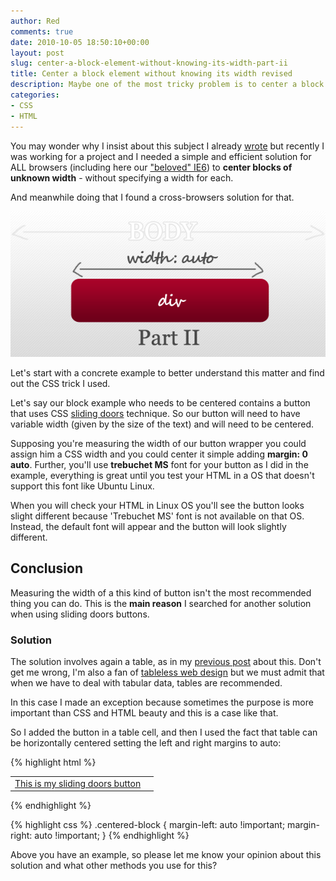 ```yaml
---
author: Red
comments: true
date: 2010-10-05 18:50:10+00:00
layout: post
slug: center-a-block-element-without-knowing-its-width-part-ii
title: Center a block element without knowing its width revised
description: Maybe one of the most tricky problem is to center a block element without knowing its width.
categories:
- CSS
- HTML
---
```


You may wonder why I insist about this subject I already [wrote](/center-a-block-element-without-knowing-its-width) but recently I was working for a project and I needed a simple and efficient solution for ALL browsers (including here our ["beloved" IE6](http://mashable.com/2009/08/10/microsoft-ie6-cannot-die/)) to **center blocks of unknown width** - without specifying a width for each.

And meanwhile doing that I found a cross-browsers solution for that.

![Center a block element without knowing its width](/dist/uploads/2010/10/center-block-unknown-width.png)

<!-- more -->

Let's start with a concrete example to better understand this matter and find out the CSS trick I used.

Let's say our block example who needs to be centered contains a button that uses CSS [sliding doors](http://www.alistapart.com/articles/slidingdoors/) technique. So our button will need to have variable width (given by the size of the text) and will need to be centered.

Supposing you're measuring the width of our button wrapper you could assign him a CSS width and you could center it simple adding **margin: 0 auto**. Further, you'll use **trebuchet MS** font for your button as I did in the example, everything is great until you test your HTML in a OS that doesn't support this font like Ubuntu Linux.

When you will check your HTML in Linux OS you'll see the button looks slight different because 'Trebuchet MS' font is not available on that OS. Instead, the default font will appear and the button will look slightly different.

## Conclusion

Measuring the width of a this kind of button isn't the most recommended thing you can do. This is the **main reason** I searched for another solution when using sliding doors buttons.

### Solution

The solution involves again a table, as in my [previous post](/center-a-block-element-without-knowing-its-width) about this. Don't get me wrong, I'm also a fan of [tableless web design](http://en.wikipedia.org/wiki/Tableless_web_design) but we must admit that when we have to deal with tabular data, tables are recommended.

In this case I made an exception because sometimes the purpose is more important than CSS and HTML beauty and this is a case like that.

So I added the button in a table cell, and then I used the fact that table can be horizontally centered setting the left and right margins to auto:

{% highlight html %}
<table class="centered-block">
  <tr>
    <td>
      <div>
        <a href="#"><span>This is my sliding doors button</span></a>
      </div>
    <td>
  </tr>
</table>
{% endhighlight %}

{% highlight css %}
  .centered-block {
    margin-left: auto !important;
    margin-right: auto !important;
  }
{% endhighlight %}

Above you have an example, so please let me know your opinion about this solution and what other methods you use for this?